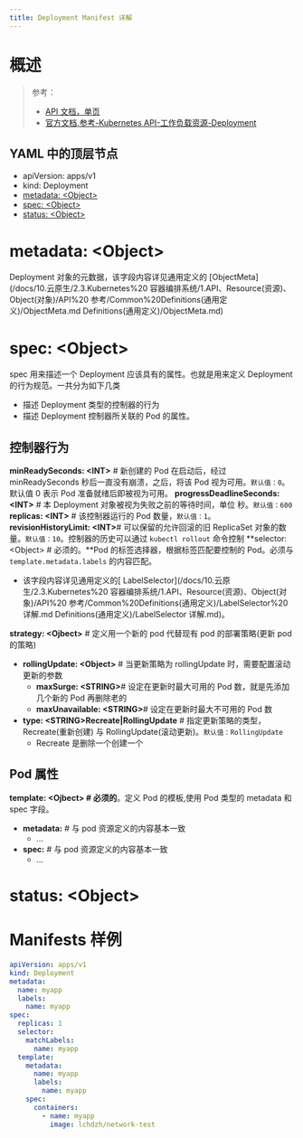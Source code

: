 ```yaml
---
title: Deployment Manifest 详解
---
```


# 概述

> 参考：
>
> - [API 文档，单页](https://kubernetes.io/docs/reference/generated/kubernetes-api/v1.21/#deployment-v1-apps)
> - [官方文档,参考-Kubernetes API-工作负载资源-Deployment](https://kubernetes.io/docs/reference/kubernetes-api/workload-resources/deployment-v1/)

## YAML 中的顶层节点

- apiVersion: apps/v1
- kind: Deployment
- [metadata: \<Object>](#d12d7d74)
- [spec: \<Object>](#5xtmr)
- [status: \<Object>](#Sbe0x)

# metadata: \<Object>

Deployment 对象的元数据，该字段内容详见通用定义的 [ObjectMeta](/docs/10.云原生/2.3.Kubernetes%20 容器编排系统/1.API、Resource(资源)、Object(对象)/API%20 参考/Common%20Definitions(通用定义)/ObjectMeta.md Definitions(通用定义)/ObjectMeta.md)

# spec: \<Object>

spec 用来描述一个 Deployment 应该具有的属性。也就是用来定义 Deployment 的行为规范。一共分为如下几类

- 描述 Deployment 类型的控制器的行为
- 描述 Deployment 控制器所关联的 Pod 的属性。

## 控制器行为

**minReadySeconds: \<INT>** # 新创建的 Pod 在启动后，经过 minReadySeconds 秒后一直没有崩溃，之后，将该 Pod 视为可用。`默认值：0`。
默认值 0 表示 Pod 准备就绪后即被视为可用。
**progressDeadlineSeconds: \<INT>** # 本 Deployment 对象被视为失败之前的等待时间，单位 秒。`默认值：600`
**replicas: \<INT>** # 该控制器运行的 Pod 数量，`默认值：1`。
**revisionHistoryLimit: \<INT>**# 可以保留的允许回滚的旧 ReplicaSet 对象的数量。`默认值：10`。控制器的历史可以通过 `kubectl rollout` 命令控制
**selector: \<Object> # 必须的。**Pod 的标签选择器，根据标签匹配要控制的 Pod。必须与 `template.metadata.labels` 的内容匹配。

- 该字段内容详见通用定义的[ LabelSelector](/docs/10.云原生/2.3.Kubernetes%20 容器编排系统/1.API、Resource(资源)、Object(对象)/API%20 参考/Common%20Definitions(通用定义)/LabelSelector%20 详解.md Definitions(通用定义)/LabelSelector 详解.md)。

**strategy: \<Ojbect>** # 定义用一个新的 pod 代替现有 pod 的部署策略(更新 pod 的策略)

- **rollingUpdate: \<Object>** # 当更新策略为 rollingUpdate 时，需要配置滚动更新的参数
  - **maxSurge: \<STRING>**# 设定在更新时最大可用的 Pod 数，就是先添加几个新的 Pod 再删除老的
  - **maxUnavailable: \<STRING>**# 设定在更新时最大不可用的 Pod 数
- **type: \<STRING>Recreate|RollingUpdate** # 指定更新策略的类型，Recreate(重新创建) 与 RollingUpdate(滚动更新)。`默认值：RollingUpdate`
  - Recreate 是删除一个创建一个

## Pod 属性

**template: \<Ojbect> # 必须的**。定义 Pod 的模板,使用 Pod 类型的 metadata 和 spec 字段。

- **metadata:** # 与 pod 资源定义的内容基本一致
  - ...
- **spec:** # 与 pod 资源定义的内容基本一致
  - ...

# status: \<Object>

# Manifests 样例

```yaml
apiVersion: apps/v1
kind: Deployment
metadata:
  name: myapp
  labels:
    name: myapp
spec:
  replicas: 1
  selector:
    matchLabels:
      name: myapp
  template:
    metadata:
      name: myapp
      labels:
        name: myapp
    spec:
      containers:
        - name: myapp
          image: lchdzh/network-test
```
